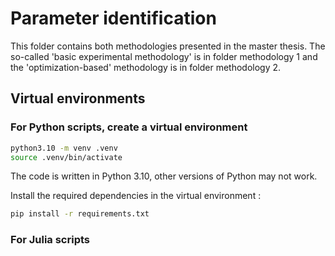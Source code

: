 # Parameter identification

This folder contains both methodologies presented in the master thesis. The so-called 'basic experimental methodology' is in folder methodology 1 and the 'optimization-based' methodology is in folder methodology 2.

## Virtual environments

### For Python scripts, create a virtual environment

```bash
python3.10 -m venv .venv
source .venv/bin/activate
```

The code is written in Python 3.10, other versions of Python may not work.

Install the required dependencies in the virtual environment :

```bash
pip install -r requirements.txt
```

### For Julia scripts

